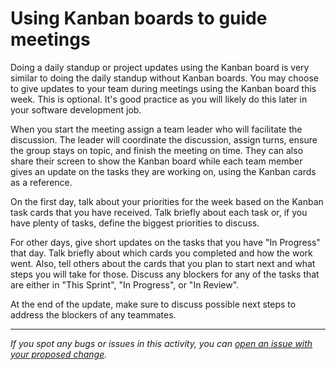 # Using Kanban boards to guide meetings

Doing a daily standup or project updates using the Kanban board is very similar to doing the daily standup without Kanban boards. You may choose to give updates to your team during meetings using the Kanban board this week. This is optional. It's good practice as you will likely do this later in your software development job. 

When you start the meeting assign a team leader who will facilitate the discussion. The leader will coordinate the discussion, assign turns, ensure the group stays on topic, and finish the meeting on time. They can also share their screen to show the Kanban board while each team member gives an update on the tasks they are working on, using the Kanban cards as a reference.

On the first day, talk about your priorities for the week based on the Kanban task cards that you have received. Talk briefly about each task or, if you have plenty of tasks, define the biggest priorities to discuss. 

For other days, give short updates on the tasks that you have "In Progress" that day. Talk briefly about which cards you completed and how the work went. Also, tell others about the cards that you plan to start next and what steps you will take for those. Discuss any blockers for any of the tasks that are either in "This Sprint", "In Progress", or "In Review".

At the end of the update, make sure to discuss possible next steps to address the blockers of any teammates.


------

_If you spot any bugs or issues in this activity, you can [open an issue with your proposed change](https://github.com/microverseinc/curriculum-transversal-skills/blob/main/git-github/articles/open_issue.md)._
